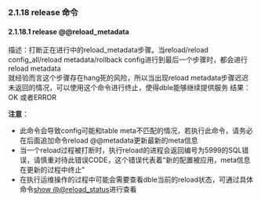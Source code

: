 ### 2.1.18  release 命令
#### 2.1.18.1  release @@reload_metadata

描述：打断正在进行中的reload_metadata步骤。当reload/reload config_all/reload metadata/rollback config进行到最后一个步骤时，都会进行reload metadata  
就经验而言这个步骤存在hang死的风险，所以当出现reload metadata步骤迟迟未返回的情况，可以使用这个命令进行终止，使得dble能够继续提供服务
结果：OK 或者ERROR  

**注意**：
+ 此命令会导致config可能和table meta不匹配的情况，若执行此命令，请务必在后面追加命令reload @@metadata更新最新的meta信息
+ 当一个reload过程被打断时，执行reload的进程会返回编号为5999的SQL错误，请慎重对待此错误CODE，这个错误代表着“新的配置被应用，meta信息在更新的过程中终止”  
+ 在执行运维操作的过程中可能会需要查看dble当前的reload状态，可通过具体命令[show @@reload_status](2.1.03_show.md#21347---show-reload_status)进行查看